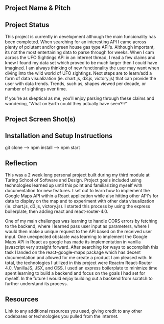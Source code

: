 ## Project Name & Pitch
## Project Status
This project is currently in development although the main funcionality has been completed. When searching for an interesting API I came across plenty of polutant and/or green house gas type API's. Although important, its not the most entertaining data to parse through for weeks. When I cam across the UFO Sightings API in an internet thread, I read a few claims and knew I found my data set which proved to be much larger then I could have imagined. I am always thinking of new functionality the user may want when diving into the wild world of UFO sightings. Next steps are to learn/add a form of data visualization (ie. chart.js, d3.js, victory.js) that can provide the user with data trends. Trends, such as, shapes viewed per decade, or number of sightings over time.

If you're as skeptical as me, you'll enjoy parsing through these claims and wondering, 'What on Earth could they actually have seen?!?'

## Project Screen Shot(s)   
## Installation and Setup Instructions
git clone --> npm install --> npm start 
## Reflection
  
  This was a 2 week long personal project built during my third module at Turing School of Software and Design. Project goals included using technologies learned up until this point and familiarizing myself with documentation for new features. I set out to learn how to implement the Google Maps API within a React application while also hitting other API's for data to display on the map and to experiment with other data visualization (ie. chart.js, d3.js, victory.js). I started this process by using the express boilerplate, then adding react and react-router-4.0.

  One of my main challenges was learning to handle CORS errors by fetching to the backend, where I learned pass user input as parameters, where I would then make a unique request to the API based on the received user input. One unexpected obstacle was learning to implement the Google Maps API in React as google has made its implementation in vanilla javascript very straight forward. After searching for ways to accomplish this task I landed on the react-google-maps package which has decent documentation and allowed for me create a product I am pleased with. In total, the technologies I utilized in this project were Reactm React-Router 4.0, VanillaJS, JSX, and CSS. I used an express boilerplate to minimize time spent learning to build a backend and focus on the goals I had set for myself. In the future I would enjoy building out a backend from scratch to further understand its process.
     
## Resources
  Link to any additional resources you used, giving credit to any other codebases or technologies you pulled from the internet.  
